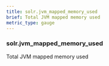 ```yaml
---
title: solr.jvm_mapped_memory_used
brief: Total JVM mapped memory used
metric_type: gauge
---
```

### solr.jvm_mapped_memory_used

Total JVM mapped memory used